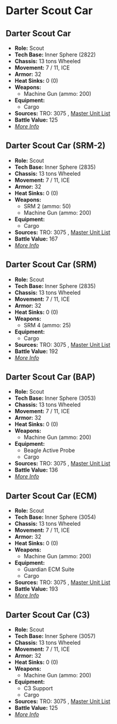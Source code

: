 # Darter Scout Car 

## Darter Scout Car 

- **Role:** Scout 
- **Tech Base:** Inner Sphere (2822) 
- **Chassis:** 13 tons Wheeled 
- **Movement:** 7 / 11, ICE 
- **Armor:** 32 
- **Heat Sinks:** 0 (0) 
- **Weapons:** 
  - Machine Gun (ammo: 200) 
- **Equipment:** 
  - Cargo 
- **Sources:** TRO: 3075 , [Master Unit List](http://masterunitlist.info/Unit/Details/836) 
- **Battle Value:** 125 
- [*More Info*](darter_scout_car/darter_scout_car.md) 

## Darter Scout Car (SRM-2) 

- **Role:** Scout 
- **Tech Base:** Inner Sphere (2835) 
- **Chassis:** 13 tons Wheeled 
- **Movement:** 7 / 11, ICE 
- **Armor:** 32 
- **Heat Sinks:** 0 (0) 
- **Weapons:** 
  - SRM 2 (ammo: 50) 
  - Machine Gun (ammo: 200) 
- **Equipment:** 
  - Cargo 
- **Sources:** TRO: 3075 , [Master Unit List](http://masterunitlist.info/Unit/Details/4050) 
- **Battle Value:** 167 
- [*More Info*](darter_scout_car/darter_scout_car_srm-2.md) 

## Darter Scout Car (SRM) 

- **Role:** Scout 
- **Tech Base:** Inner Sphere (2835) 
- **Chassis:** 13 tons Wheeled 
- **Movement:** 7 / 11, ICE 
- **Armor:** 32 
- **Heat Sinks:** 0 (0) 
- **Weapons:** 
  - SRM 4 (ammo: 25) 
- **Equipment:** 
  - Cargo 
- **Sources:** TRO: 3075 , [Master Unit List](http://masterunitlist.info/Unit/Details/835) 
- **Battle Value:** 192 
- [*More Info*](darter_scout_car/darter_scout_car_srm.md) 

## Darter Scout Car (BAP) 

- **Role:** Scout 
- **Tech Base:** Inner Sphere (3053) 
- **Chassis:** 13 tons Wheeled 
- **Movement:** 7 / 11, ICE 
- **Armor:** 32 
- **Heat Sinks:** 0 (0) 
- **Weapons:** 
  - Machine Gun (ammo: 200) 
- **Equipment:** 
  - Beagle Active Probe 
  - Cargo 
- **Sources:** TRO: 3075 , [Master Unit List](http://masterunitlist.info/Unit/Details/832) 
- **Battle Value:** 136 
- [*More Info*](darter_scout_car/darter_scout_car_bap.md) 

## Darter Scout Car (ECM) 

- **Role:** Scout 
- **Tech Base:** Inner Sphere (3054) 
- **Chassis:** 13 tons Wheeled 
- **Movement:** 7 / 11, ICE 
- **Armor:** 32 
- **Heat Sinks:** 0 (0) 
- **Weapons:** 
  - Machine Gun (ammo: 200) 
- **Equipment:** 
  - Guardian ECM Suite 
  - Cargo 
- **Sources:** TRO: 3075 , [Master Unit List](http://masterunitlist.info/Unit/Details/834) 
- **Battle Value:** 193 
- [*More Info*](darter_scout_car/darter_scout_car_ecm.md) 

## Darter Scout Car (C3) 

- **Role:** Scout 
- **Tech Base:** Inner Sphere (3057) 
- **Chassis:** 13 tons Wheeled 
- **Movement:** 7 / 11, ICE 
- **Armor:** 32 
- **Heat Sinks:** 0 (0) 
- **Weapons:** 
  - Machine Gun (ammo: 200) 
- **Equipment:** 
  - C3 Support 
  - Cargo 
- **Sources:** TRO: 3075 , [Master Unit List](http://masterunitlist.info/Unit/Details/833) 
- **Battle Value:** 125 
- [*More Info*](darter_scout_car/darter_scout_car_c3.md) 

